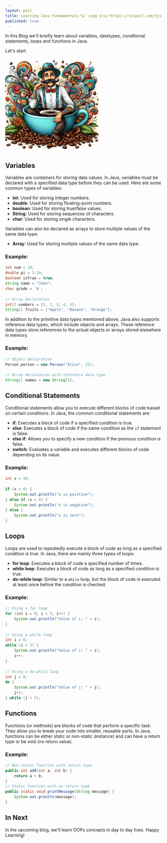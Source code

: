 ```yaml
---
layout: post
title: Learning Java Fundamentals 🔤! <img src="https://tinyurl.com/3jse9uzx" width="30px">
published: true
---
```


In this Blog we'll briefly learn about variables, datatypes, conditional statements, loops and functions in Java.

Let's start

<img src="/images/java_Fun.jpeg" height="300px" width="300px">

## Variables

Variables are containers for storing data values. In Java, variables must be declared with a specified data type before they can be used. Here are some common types of variables:

- **int**: Used for storing integer numbers.
- **double**: Used for storing floating-point numbers.
- **boolean**: Used for storing true/false values.
- **String**: Used for storing sequences of characters.
- **char**: Used for storing single characters.

Variables can also be declared as arrays to store multiple values of the same data type:

- **Array**: Used for storing multiple values of the same data type.

### Example:

```java
int num = 10;
double pi = 3.14;
boolean isTrue = true;
String name = "John";
char grade = 'A';

// Array declaration
int[] numbers = {1, 2, 3, 4, 5};
String[] fruits = {"Apple", "Banana", "Orange"};
```
In addition to the primitive data types mentioned above, Java also supports reference data types, which include objects and arrays. These reference data types store references to the actual objects or arrays stored elsewhere in memory.

### Example:

```java
// Object declaration
Person person = new Person("Alice", 25);

// Array declaration with reference data type
String[] names = new String[5];
```
## Conditional Statements

Conditional statements allow you to execute different blocks of code based on certain conditions. In Java, the common conditional statements are:

- **if**: Executes a block of code if a specified condition is true.
- **else**: Executes a block of code if the same condition as the `if` statement is false.
- **else if**: Allows you to specify a new condition if the previous condition is false.
- **switch**: Evaluates a variable and executes different blocks of code depending on its value.

### Example:

```java
int x = 10;

if (x > 0) {
    System.out.println("x is positive");
} else if (x < 0) {
    System.out.println("x is negative");
} else {
    System.out.println("x is zero");
}
```
## Loops

Loops are used to repeatedly execute a block of code as long as a specified condition is true. In Java, there are mainly three types of loops:

- **for loop**: Executes a block of code a specified number of times.
- **while loop**: Executes a block of code as long as a specified condition is true.
- **do-while loop**: Similar to a `while` loop, but the block of code is executed at least once before the condition is checked.

### Example:

```java
// Using a for loop
for (int i = 0; i < 5; i++) {
    System.out.println("Value of i: " + i);
}

// Using a while loop
int i = 0;
while (i < 5) {
    System.out.println("Value of i: " + i);
    i++;
}

// Using a do-while loop
int j = 0;
do {
    System.out.println("Value of j: " + j);
    j++;
} while (j < 5);
```
## Functions

Functions (or methods) are blocks of code that perform a specific task. They allow you to break your code into smaller, reusable parts. In Java, functions can be either static or non-static (instance) and can have a return type or be void (no return value).

### Example:

```java
// Non-static function with return type
public int add(int a, int b) {
    return a + b;
}
// Static function with no return type
public static void printMessage(String message) {
    System.out.println(message);
}
```

## In Next
In the upcoming blog, we'll learn OOPs concepts in day to day lives. Happy Learning!



